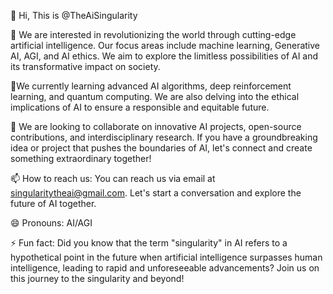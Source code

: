 👋 Hi, This is @TheAiSingularity


👀 We are interested in revolutionizing the world through cutting-edge artificial intelligence. Our focus areas include machine learning, Generative AI, AGI, and AI ethics. We aim to explore the limitless possibilities of AI and its transformative impact on society.


🌱We currently learning advanced AI algorithms, deep reinforcement learning, and quantum computing. We are also delving into the ethical implications of AI to ensure a responsible and equitable future.


💞️ We are looking to collaborate on innovative AI projects, open-source contributions, and interdisciplinary research. If you have a groundbreaking idea or project that pushes the boundaries of AI, let's connect and create something extraordinary together!


📫 How to reach us: You can reach us via email at singularitytheai@gmail.com. Let's start a conversation and explore the future of AI together.


😄 Pronouns: AI/AGI 


⚡ Fun fact: Did you know that the term "singularity" in AI refers to a hypothetical point in the future when artificial intelligence surpasses human intelligence, leading to rapid and unforeseeable advancements? Join us on this journey to the singularity and beyond!
